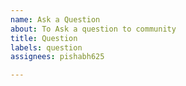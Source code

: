 ```yaml
---
name: Ask a Question
about: To Ask a question to community
title: Question
labels: question
assignees: pishabh625

---
```



